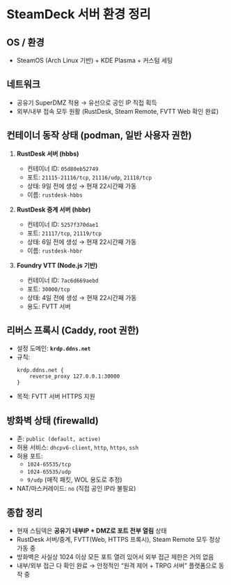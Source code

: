 # SteamDeck 서버 환경 정리

## OS / 환경
- SteamOS (Arch Linux 기반) + KDE Plasma + 커스텀 세팅

## 네트워크
- 공유기 SuperDMZ 적용 → 유선으로 공인 IP 직접 획득
- 외부/내부 접속 모두 원활 (RustDesk, Steam Remote, FVTT Web 확인 완료)

## 컨테이너 동작 상태 (podman, 일반 사용자 권한)
1. **RustDesk 서버 (hbbs)**
   - 컨테이너 ID: `05d80eb52749`
   - 포트: `21115-21116/tcp`, `21116/udp`, `21118/tcp`
   - 상태: 9일 전에 생성 → 현재 22시간째 가동
   - 이름: `rustdesk-hbbs`

2. **RustDesk 중계 서버 (hbbr)**
   - 컨테이너 ID: `5257f370dae1`
   - 포트: `21117/tcp`, `21119/tcp`
   - 상태: 6일 전에 생성 → 현재 22시간째 가동
   - 이름: `rustdesk-hbbr`

3. **Foundry VTT (Node.js 기반)**
   - 컨테이너 ID: `7ac6d669aebd`
   - 포트: `30000/tcp`
   - 상태: 4일 전에 생성 → 현재 22시간째 가동
   - 용도: FVTT 서버

## 리버스 프록시 (Caddy, root 권한)
- 설정 도메인: **`krdp.ddns.net`**
- 규칙:
  ```caddy
  krdp.ddns.net {
      reverse_proxy 127.0.0.1:30000
  }
  ```
- 목적: FVTT 서버 HTTPS 지원

## 방화벽 상태 (firewalld)
- 존: `public (default, active)`
- 허용 서비스: `dhcpv6-client`, `http`, `https`, `ssh`
- 허용 포트:
  - `1024-65535/tcp`
  - `1024-65535/udp`
  - `9/udp` (매직 패킷, WOL 용도로 추정)
- NAT/마스커레이드: `no` (직접 공인 IP라 불필요)

## 종합 정리
- 현재 스팀덱은 **공유기 내부IP + DMZ로 포트 전부 열림** 상태
- RustDesk 서버/중계, FVTT(Web, HTTPS 프록시), Steam Remote 모두 정상 가동 중
- 방화벽은 사실상 1024 이상 모든 포트 열려 있어서 외부 접근 제한은 거의 없음
- 내부/외부 접근 다 확인 완료 → 안정적인 “원격 제어 + TRPG 서버” 플랫폼으로 동작 중
